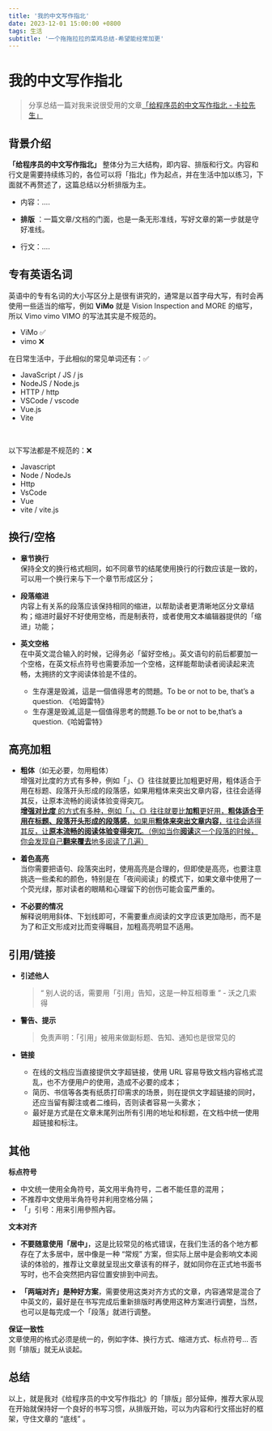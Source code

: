 ```yaml
---
title: '我的中文写作指北'
date: 2023-12-01 15:00:00 +0800
tags: 生活
subtitle: '一个拖拖拉拉的菜鸡总结-希望能经常加更'
---
```


# 我的中文写作指北

> 分享总结一篇对我来说很受用的文章[「给程序员的中文写作指北 - 卡拉先生」](https://kalasearch.cn/blog/writing-guide-for-programmers/)

## 背景介绍

**「给程序员的中文写作指北」** 整体分为三大结构，即内容、排版和行文。内容和行文是需要持续练习的，各位可以将「指北」作为起点，并在生活中加以练习，下面就不再赘述了，这篇总结以分析排版为主。

- 内容：....

- **排版** ：一篇文章/文档的门面，也是一条无形准线，写好文章的第一步就是守好准线。

- 行文：....

## 专有英语名词

英语中的专有名词的大小写区分上是很有讲究的，通常是以首字母大写，有时会再使用一些适当的缩写，例如 **ViMo** 就是 Vision Inspection and MORE 的缩写，所以 Vimo vimo VIMO 的写法其实是不规范的。

- ViMo ✅
- vimo ❌

在日常生活中，于此相似的常见单词还有：✅

- JavaScript / JS / js
- NodeJS / Node.js
- HTTP / http
- VSCode / vscode
- Vue.js
- Vite

​

以下写法都是不规范的：❌

- Javascript
- Node / NodeJs
- Http
- VsCode
- Vue
- vite / vite.js

## 换行/空格

- **章节换行**  
  保持全文的换行格式相同，如不同章节的结尾使用换行的行数应该是一致的，可以用一个换行来与下一个章节形成区分；

- **段落缩进**  
  内容上有关系的段落应该保持相同的缩进，以帮助读者更清晰地区分文章结构；缩进时最好不好使用空格，而是制表符，或者使用文本编辑器提供的「缩进」功能；

- **英文空格**  
  在中英文混合输入的时候，记得务必「留好空格」。英文语句的前后都要加一个空格，在英文标点符号也需要添加一个空格，这样能帮助读者阅读起来流畅，太拥挤的文字阅读体验是不佳的。
  - 生存還是毁滅，這是一個值得思考的問題。To be or not to be, that’s a question. 《哈姆雷特》
  - 生存還是毁滅,這是一個值得思考的問題.To be or not to be,that’s a question.《哈姆雷特》

## 高亮加粗

- **粗体**（如无必要，勿用粗体）  
  增强对比度的方式有多种，例如「」、《》往往就要比加粗更好用，粗体适合于用在标题、段落开头形成的段落感，如果用粗体来突出文章内容，往往会适得其反，让原本流畅的阅读体验变得突兀。  
  <u>**增强对比度** 的方式有多种，例如「」、《》往往就要比**加粗**更好用，**粗体适合于用在标题、段落开头形成的段落感**，如果用**粗体来突出文章内容**，往往会适得其反，让**原本流畅的阅读体验变得突兀**。（例如当你**阅读**这一个段落的时候，你会发现自己**翻来覆去**地多阅读了几遍）</u>

- **着色高亮**  
  当你需要把语句、段落突出时，使用高亮是合理的，但即使是高亮，也要注意挑选一些柔和的颜色，特别是在「夜间阅读」的模式下，如果文章中使用了一个荧光绿，那对读者的眼睛和心理留下的创伤可能会蛮严重的。

- **不必要的情况**  
  解释说明用斜体、下划线即可，不需要重点阅读的文字应该更加隐形，而不是为了和正文形成对比而变得瞩目，加粗高亮明显不适用。

## 引用/链接

- **引述他人**

  > “ 别人说的话，需要用「引用」告知，这是一种互相尊重 ” - 沃之几索得

- **警告、提示**

  > 免责声明：「引用」被用来做副标题、告知、通知也是很常见的

- **链接**

  - 在线的文档应当直接提供文字超链接，使用 URL 容易导致文档内容格式混乱，也不方便用户的使用，造成不必要的成本；
  - 简历、书信等各类有纸质打印需求的场景，则在提供文字超链接的同时，还应当留有脚注或者二维码，否则读者容易一头雾水；
  - 最好是方式是在文章末尾列出所有引用的地址和标题，在文档中统一使用超链接和标注。

## 其他

**标点符号**

- 中文统一使用全角符号，英文用半角符号，二者不能任意的混用；
- 不推荐中文使用半角符号并利用空格分隔；
- 「」引号：用来引用參照內容。

**文本对齐**

- **不要随意使用「居中」**，这是比较常见的格式错误，在我们生活的各个地方都存在了太多居中，居中像是一种 “常规” 方案，但实际上居中是会影响文本阅读的体验的，推荐让文章就呈现出文章该有的样子，就如同你在正式地书面书写时，也不会突然把内容位置安排到中间去。

- **「两端对齐」是种好方案**，需要使用这类对齐方式的文章，内容通常是混合了中英文的，最好是在书写完成后重新排版时再使用这种方案进行调整，当然，也可以是每完成一个「段落」就进行调整。

**保证一致性**  
​文章使用的格式必须是统一的，例如字体、换行方式、缩进方式、标点符号... 否则「排版」就无从谈起。

## 总结

以上，就是我对《给程序员的中文写作指北》的「排版」部分延伸，推荐大家从现在开始就保持好一个良好的书写习惯，从排版开始，可以为内容和行文搭出好的框架，守住文章的 “底线” 。
